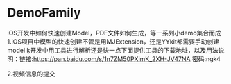 # DemoFamily
iOS开发中如何快速创建Model，PDF文件如何生成，等一系列小demo集合而成
1.iOS项目中模型的快速创建不管是用MJExtension，还是YYkit都需要手动创建model
  ķ开发中用工具进行解析还是快一点下面提供工具的下载地址，以及用法说明：链接:https://pan.baidu.com/s/1n7ZM50PXimK_2XH-JV47NA  密码:ngk4
  
2.视频信息的提交
